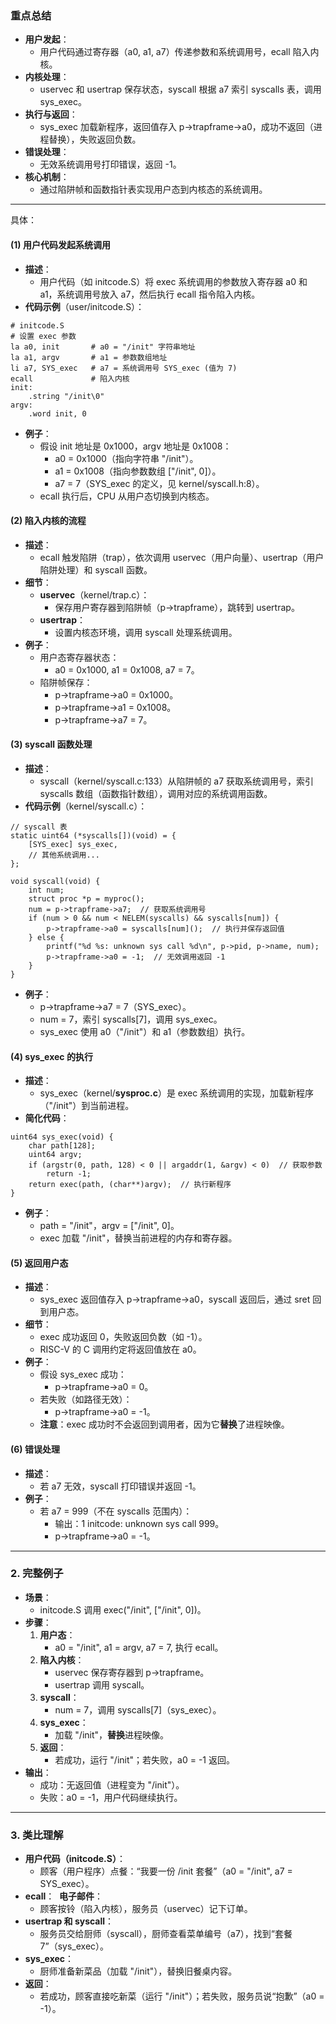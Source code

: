
### 重点总结

- **用户发起**：
    - 用户代码通过寄存器（a0, a1, a7）传递参数和系统调用号，ecall 陷入内核。
- **内核处理**：
    - uservec 和 usertrap 保存状态，syscall 根据 a7 索引 syscalls 表，调用 sys_exec。
- **执行与返回**：
    - sys_exec 加载新程序，返回值存入 p->trapframe->a0，成功不返回（进程替换），失败返回负数。
- **错误处理**：
    - 无效系统调用号打印错误，返回 -1。
- **核心机制**：
    - 通过陷阱帧和函数指针表实现用户态到内核态的系统调用。

---

具体：
#### (1) 用户代码发起系统调用

- **描述**：
    - 用户代码（如 initcode.S）将 exec 系统调用的参数放入寄存器 a0 和 a1，系统调用号放入 a7，然后执行 ecall 指令陷入内核。
- **代码示例**（user/initcode.S）：
```
# initcode.S
# 设置 exec 参数
la a0, init       # a0 = "/init" 字符串地址
la a1, argv       # a1 = 参数数组地址
li a7, SYS_exec   # a7 = 系统调用号 SYS_exec (值为 7)
ecall             # 陷入内核
init:
    .string "/init\0"
argv:
    .word init, 0
```
- **例子**：
    - 假设 init 地址是 0x1000，argv 地址是 0x1008：
        - a0 = 0x1000（指向字符串 "/init"）。
        - a1 = 0x1008（指向参数数组 ["/init", 0]）。
        - a7 = 7（SYS_exec 的定义，见 kernel/syscall.h:8）。  
    - ecall 执行后，CPU 从用户态切换到内核态。

#### (2) 陷入内核的流程

- **描述**：
    - ecall 触发陷阱（trap），依次调用 uservec（用户向量）、usertrap（用户陷阱处理）和 syscall 函数。
- **细节**：
    - **uservec**（kernel/trap.c）：  
        - 保存用户寄存器到陷阱帧（p->trapframe），跳转到 usertrap。
    - **usertrap**： 
        - 设置内核态环境，调用 syscall 处理系统调用。
- **例子**：
    - 用户态寄存器状态：
        - a0 = 0x1000, a1 = 0x1008, a7 = 7。  
    - 陷阱帧保存：
        - p->trapframe->a0 = 0x1000。
        - p->trapframe->a1 = 0x1008。
        - p->trapframe->a7 = 7。

#### (3) syscall 函数处理

- **描述**：
    - syscall（kernel/syscall.c:133）从陷阱帧的 a7 获取系统调用号，索引 syscalls 数组（函数指针数组），调用对应的系统调用函数。
- **代码示例**（kernel/syscall.c）：

```
// syscall 表
static uint64 (*syscalls[])(void) = {
    [SYS_exec] sys_exec,
    // 其他系统调用...
};

void syscall(void) {
    int num;
    struct proc *p = myproc();
    num = p->trapframe->a7;  // 获取系统调用号
    if (num > 0 && num < NELEM(syscalls) && syscalls[num]) {
        p->trapframe->a0 = syscalls[num]();  // 执行并保存返回值
    } else {
        printf("%d %s: unknown sys call %d\n", p->pid, p->name, num);
        p->trapframe->a0 = -1;  // 无效调用返回 -1
    }
}
```

- **例子**：
    - p->trapframe->a7 = 7（SYS_exec）。
    - num = 7，索引 syscalls[7]，调用 sys_exec。
    - sys_exec 使用 a0（"/init"）和 a1（参数数组）执行。

#### (4) sys_exec 的执行

- **描述**：
    - sys_exec（kernel/**sysproc.c**）是 exec 系统调用的实现，加载新程序（"/init"）到当前进程。
- **简化代码**：
```
uint64 sys_exec(void) {
    char path[128];
    uint64 argv;
    if (argstr(0, path, 128) < 0 || argaddr(1, &argv) < 0)  // 获取参数
        return -1;
    return exec(path, (char**)argv);  // 执行新程序
}
```
- **例子**：
    - path = "/init"，argv = ["/init", 0]。  
    - exec 加载 "/init"，替换当前进程的内存和寄存器。

#### (5) 返回用户态

- **描述**：
    - sys_exec 返回值存入 p->trapframe->a0，syscall 返回后，通过 sret 回到用户态。
- **细节**：
    - exec 成功返回 0，失败返回负数（如 -1）。
    - RISC-V 的 C 调用约定将返回值放在 a0。
- **例子**：
    - 假设 sys_exec 成功：
        - p->trapframe->a0 = 0。
    - 若失败（如路径无效）：
        - p->trapframe->a0 = -1。
    - **注意**：exec 成功时不会返回到调用者，因为它**替换**了进程映像。

#### (6) 错误处理

- **描述**：
    - 若 a7 无效，syscall 打印错误并返回 -1。
- **例子**：
    - 若 a7 = 999（不在 syscalls 范围内）：
        - 输出：1 initcode: unknown sys call 999。  
        - p->trapframe->a0 = -1。

---

### 2. 完整例子

- **场景**：
    - initcode.S 调用 exec("/init", ["/init", 0])。  
- **步骤**：
    1. **用户态**：
        - a0 = "/init", a1 = argv, a7 = 7, 执行 ecall。  
    2. **陷入内核**：
        - uservec 保存寄存器到 p->trapframe。
        - usertrap 调用 syscall。
    3. **syscall**： 
        - num = 7，调用 syscalls[7]（sys_exec）。
    4. **sys_exec**：
        - 加载 "/init"，**替换**进程映像。
    5. **返回**：
        - 若成功，运行 "/init"；若失败，a0 = -1 返回。
- **输出**：
    - 成功：无返回值（进程变为 "/init"）。
    - 失败：a0 = -1，用户代码继续执行。
---
### 3. 类比理解

- **用户代码（initcode.S）**：
    - 顾客（用户程序）点餐：“我要一份 /init 套餐”（a0 = "/init", a7 = SYS_exec）。
- **ecall**：  **电子邮件**：
    - 顾客按铃（陷入内核），服务员（uservec）记下订单。
- **usertrap 和 syscall**：
    - 服务员交给厨师（syscall），厨师查看菜单编号（a7），找到“套餐 7”（sys_exec）。
- **sys_exec**：
    - 厨师准备新菜品（加载 "/init"），替换旧餐桌内容。
- **返回**：
    - 若成功，顾客直接吃新菜（运行 "/init"）；若失败，服务员说“抱歉”（a0 = -1）。